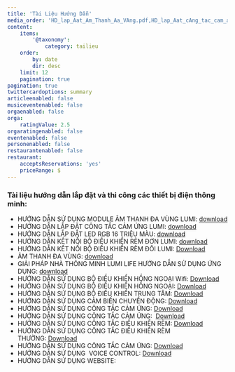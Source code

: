 ```yaml
---
title: 'Tài Liệu Hướng Dẫn'
media_order: 'HD_lap_Aat_Am_Thanh_Aa_VAng.pdf,HD_lap_Aat_cAng_tac_cam_ang_Lumi.pdf,HD_lap_Aat_rAm_AAEn.pdf,HD_lap_Aat_rAm_AAi.pdf,HDSD_Am_thanh_Aa_vAng.pdf,HDSD_App_cho_ha_thang_nhA_thAng_minh_Lumi_Life.pdf,HDSD_ba_Aiau_khian_hang_ngoai-Wifi.pdf,HDSD_ba_Aiau_khian_hang_ngoai.pdf,HDSD_ba_Aiau_khian_trung_tAm.pdf,HDSD_cam_bian_chuyan_Aang.pdf,HDSD_cAng_tac_cha_nhat_mat_kAnh.pdf,HDSD_cAng_tac_cha_nhat_vian_nhAm.pdf,HDSD_cAng_tac_rAm.pdf,HDSD_Voice_Control_cho_ha_thang_nhA_thAng_minh_Lumi_Life.pdf,HDSD_cAng_tac_vuAng_vian_nhAm.pdf,HDSD_cAng_tac_rAm_thAEang.pdf'
content:
    items:
        '@taxonomy':
            category: tailieu
    order:
        by: date
        dir: desc
    limit: 12
    pagination: true
pagination: true
twittercardoptions: summary
articleenabled: false
musiceventenabled: false
orgaenabled: false
orga:
    ratingValue: 2.5
orgaratingenabled: false
eventenabled: false
personenabled: false
restaurantenabled: false
restaurant:
    acceptsReservations: 'yes'
    priceRange: $
---
```


<h3>T&agrave;i liệu hướng dẫn lắp đặt v&agrave; thi c&ocirc;ng c&aacute;c thiết bị điện th&ocirc;ng minh:</h3>
<ul>
<li>HƯỚNG DẪN SỬ DỤNG MODULE &Acirc;M THANH ĐA V&Ugrave;NG LUMI: <a href="/newv1/tai-lieu-huong-dan/HD_lap_Aat_Am_Thanh_Aa_VAng.pdf">download</a></li>
<li>HƯỚNG DẪN LẮP ĐẶT C&Ocirc;NG TẮC CẢM ỨNG LUMI:&nbsp;<a href="/newv1/tai-lieu-huong-dan/HD_lap_Aat_cAng_tac_cam_ang_Lumi.pdf">download</a></li>
<li>HƯỚNG DẪN LẮP ĐẶT LED RGB 16 TRIỆU M&Agrave;U:&nbsp;<a href="/newv1/tai-lieu-huong-dan/HD_lap_Aat_cAng_tac_cam_ang_Lumi.pdf">download</a></li>
<li>HƯỚNG DẪN KẾT NỐI BỘ ĐIỀU KHIỂN R&Egrave;M ĐƠN LUMI:&nbsp;<a href="/newv1/tai-lieu-huong-dan/HD_lap_Aat_rAm_AAEn.pdf">download</a></li>
<li>HƯỚNG DẪN KẾT NỐI BỘ ĐIỀU KHIỂN R&Egrave;M Đ&Ocirc;I LUMI:&nbsp;<a href="/newv1/tai-lieu-huong-dan/HD_lap_Aat_rAm_AAi.pdf">Download</a></li>
<li>&Acirc;M THANH ĐA V&Ugrave;NG:&nbsp;<a href="/newv1/tai-lieu-huong-dan/HDSD_Am_thanh_Aa_vAng.pdf">download</a></li>
<li>GIẢI PH&Aacute;P NH&Agrave; TH&Ocirc;NG MINH LUMI LIFE HƯỚNG DẪN SỬ DỤNG ỨNG DỤNG:&nbsp;<a href="/newv1/tai-lieu-huong-dan/HDSD_App_cho_ha_thang_nhA_thAng_minh_Lumi_Life.pdf">download</a></li>
<li>HƯỚNG DẪN SỬ DỤNG&nbsp;BỘ ĐIỀU KHIỂN HỒNG NGOẠI Wifi:&nbsp;<a href="/newv1/tai-lieu-huong-dan/HDSD_ba_Aiau_khian_hang_ngoai-Wifi.pdf">Download</a></li>
<li>HƯỚNG DẪN SỬ DỤNG&nbsp;BỘ ĐIỀU KHIỂN HỒNG NGOẠI:&nbsp;<a href="/newv1/tai-lieu-huong-dan/HDSD_ba_Aiau_khian_hang_ngoai.pdf">Download</a></li>
<li>HƯỚNG DẪN SỬ DỤNG&nbsp;BỘ ĐIỀU KHIỂN TRUNG T&Acirc;M:&nbsp;<a href="/newv1/tai-lieu-huong-dan/HDSD_ba_Aiau_khian_trung_tAm.pdf">Download</a></li>
<li>HƯỚNG DẪN SỬ DỤNG&nbsp;CẢM BIẾN CHUYỂN ĐỘNG:&nbsp;<a href="/newv1/tai-lieu-huong-dan/HDSD_cam_bian_chuyan_Aang.pdf">Download</a></li>
<li>HƯỚNG DẪN SỬ DỤNG&nbsp;C&Ocirc;NG TẮC CẢM ỨNG:&nbsp;<a href="/newv1/tai-lieu-huong-dan/HDSD_cAng_tac_cha_nhat_mat_kAnh.pdf">Download</a></li>
<li>HƯỚNG DẪN SỬ DỤNG&nbsp;C&Ocirc;NG TẮC CẢM ỨNG:&nbsp;&nbsp;<a href="/newv1/tai-lieu-huong-dan/HDSD_cAng_tac_cha_nhat_vian_nhAm.pdf">Download</a></li>
<li>HƯỚNG DẪN SỬ DỤNG&nbsp;C&Ocirc;NG TẮC ĐIỀU KHIỂN R&Egrave;M:&nbsp;<a href="/newv1/tai-lieu-huong-dan/HDSD_cAng_tac_rAm.pdf">Download</a></li>
<li>HƯỚNG DẪN SỬ DỤNG C&Ocirc;NG TẮC ĐIỀU KHIỂN R&Egrave;M THƯỜNG:&nbsp;<a href="/newv1/tai-lieu-huong-dan/HDSD_cAng_tac_rAm_thAEang.pdf">Download</a></li>
<li>HƯỚNG DẪN SỬ DỤNG&nbsp;C&Ocirc;NG TẮC CẢM ỨNG:&nbsp;<a href="/newv1/tai-lieu-huong-dan/HDSD_cAng_tac_vuAng_vian_nhAm.pdf">Download</a></li>
<li>HƯỚNG DẪN SỬ DỤNG&nbsp; VOICE CONTROL:&nbsp;<a href="/newv1/tai-lieu-huong-dan/HDSD_Voice_Control_cho_ha_thang_nhA_thAng_minh_Lumi_Life.pdf">Download</a></li>
<li>HƯỚNG DẪN SỬ DỤNG&nbsp;WEBSITE:&nbsp;</li>
</ul>
<p>&nbsp;</p>